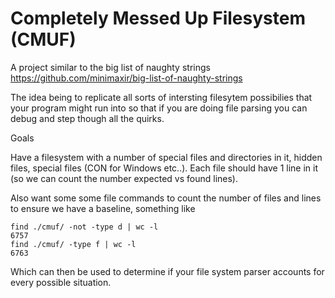 # Completely Messed Up Filesystem (CMUF)

A project similar to the big list of naughty strings https://github.com/minimaxir/big-list-of-naughty-strings

The idea being to replicate all sorts of intersting filesytem possibilies that your program might run into so that if you are doing file parsing you can debug and step though all the quirks.

Goals

Have a filesystem with a number of special files and directories in it, hidden files, special files (CON for Windows etc..). Each file should have 1 line in it (so we can count the number expected vs found lines).

Also want some some file commands to count the number of files and lines to ensure we have a baseline, something like
```
find ./cmuf/ -not -type d | wc -l
6757
find ./cmuf/ -type f | wc -l
6763
```
  
Which can then be used to determine if your file system parser accounts for every possible situation.
